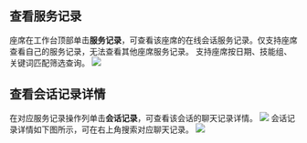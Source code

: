 ﻿## 查看服务记录
座席在工作台顶部单击**服务记录**，可查看该座席的在线会话服务记录。仅支持座席查看自己的服务记录，无法查看其他座席服务记录。
支持座席按日期、技能组、关键词匹配筛选查询。
![](https://qcloudimg.tencent-cloud.cn/raw/25ab01e29367a1eeb073160826a2297e.png)

## 查看会话记录详情
在对应服务记录操作列单击**会话记录**，可查看该会话的聊天记录详情。
![](https://qcloudimg.tencent-cloud.cn/raw/d83f61b0f03633557a51ed878b03c03f.png)
会话记录详情如下图所示，可在右上角搜索对应聊天记录。
![](https://qcloudimg.tencent-cloud.cn/raw/4b4bc654efe1eb5cdfefe41091b7a01c.png)